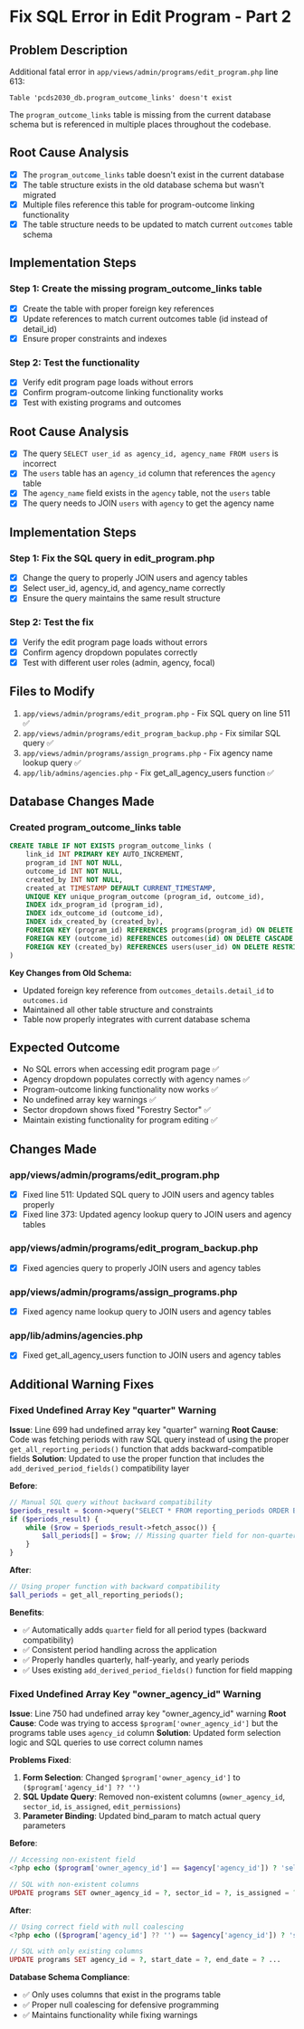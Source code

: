 # Fix SQL Error in Edit Program - Part 2

## Problem Description

Additional fatal error in `app/views/admin/programs/edit_program.php` line 613:

```
Table 'pcds2030_db.program_outcome_links' doesn't exist
```

The `program_outcome_links` table is missing from the current database schema but is referenced in multiple places throughout the codebase.

## Root Cause Analysis

- [x] The `program_outcome_links` table doesn't exist in the current database
- [x] The table structure exists in the old database schema but wasn't migrated
- [x] Multiple files reference this table for program-outcome linking functionality
- [x] The table structure needs to be updated to match current `outcomes` table schema

## Implementation Steps

### Step 1: Create the missing program_outcome_links table

- [x] Create the table with proper foreign key references
- [x] Update references to match current outcomes table (id instead of detail_id)
- [x] Ensure proper constraints and indexes

### Step 2: Test the functionality

- [x] Verify edit program page loads without errors
- [x] Confirm program-outcome linking functionality works
- [x] Test with existing programs and outcomes

## Root Cause Analysis

- [x] The query `SELECT user_id as agency_id, agency_name FROM users` is incorrect
- [x] The `users` table has an `agency_id` column that references the `agency` table
- [x] The `agency_name` field exists in the `agency` table, not the `users` table
- [x] The query needs to JOIN `users` with `agency` to get the agency name

## Implementation Steps

### Step 1: Fix the SQL query in edit_program.php

- [x] Change the query to properly JOIN users and agency tables
- [x] Select user_id, agency_id, and agency_name correctly
- [x] Ensure the query maintains the same result structure

### Step 2: Test the fix

- [x] Verify the edit program page loads without errors
- [x] Confirm agency dropdown populates correctly
- [x] Test with different user roles (admin, agency, focal)

## Files to Modify

1. `app/views/admin/programs/edit_program.php` - Fix SQL query on line 511 ✅
2. `app/views/admin/programs/edit_program_backup.php` - Fix similar SQL query ✅
3. `app/views/admin/programs/assign_programs.php` - Fix agency name lookup query ✅
4. `app/lib/admins/agencies.php` - Fix get_all_agency_users function ✅

## Database Changes Made

### Created program_outcome_links table

```sql
CREATE TABLE IF NOT EXISTS program_outcome_links (
    link_id INT PRIMARY KEY AUTO_INCREMENT,
    program_id INT NOT NULL,
    outcome_id INT NOT NULL,
    created_by INT NOT NULL,
    created_at TIMESTAMP DEFAULT CURRENT_TIMESTAMP,
    UNIQUE KEY unique_program_outcome (program_id, outcome_id),
    INDEX idx_program_id (program_id),
    INDEX idx_outcome_id (outcome_id),
    INDEX idx_created_by (created_by),
    FOREIGN KEY (program_id) REFERENCES programs(program_id) ON DELETE CASCADE ON UPDATE CASCADE,
    FOREIGN KEY (outcome_id) REFERENCES outcomes(id) ON DELETE CASCADE ON UPDATE CASCADE,
    FOREIGN KEY (created_by) REFERENCES users(user_id) ON DELETE RESTRICT ON UPDATE CASCADE
)
```

**Key Changes from Old Schema:**

- Updated foreign key reference from `outcomes_details.detail_id` to `outcomes.id`
- Maintained all other table structure and constraints
- Table now properly integrates with current database schema

## Expected Outcome

- No SQL errors when accessing edit program page ✅
- Agency dropdown populates correctly with agency names ✅
- Program-outcome linking functionality now works ✅
- No undefined array key warnings ✅
- Sector dropdown shows fixed "Forestry Sector" ✅
- Maintain existing functionality for program editing ✅

## Changes Made

### app/views/admin/programs/edit_program.php

- [x] Fixed line 511: Updated SQL query to JOIN users and agency tables properly
- [x] Fixed line 373: Updated agency lookup query to JOIN users and agency tables

### app/views/admin/programs/edit_program_backup.php

- [x] Fixed agencies query to properly JOIN users and agency tables

### app/views/admin/programs/assign_programs.php

- [x] Fixed agency name lookup query to JOIN users and agency tables

### app/lib/admins/agencies.php

- [x] Fixed get_all_agency_users function to JOIN users and agency tables

## Additional Warning Fixes

### Fixed Undefined Array Key "quarter" Warning

**Issue**: Line 699 had undefined array key "quarter" warning
**Root Cause**: Code was fetching periods with raw SQL query instead of using the proper `get_all_reporting_periods()` function that adds backward-compatible fields
**Solution**: Updated to use the proper function that includes the `add_derived_period_fields()` compatibility layer

**Before**:

```php
// Manual SQL query without backward compatibility
$periods_result = $conn->query("SELECT * FROM reporting_periods ORDER BY year DESC, period_type ASC, period_number DESC");
if ($periods_result) {
    while ($row = $periods_result->fetch_assoc()) {
        $all_periods[] = $row; // Missing quarter field for non-quarterly periods
    }
}
```

**After**:

```php
// Using proper function with backward compatibility
$all_periods = get_all_reporting_periods();
```

**Benefits**:

- ✅ Automatically adds `quarter` field for all period types (backward compatibility)
- ✅ Consistent period handling across the application
- ✅ Properly handles quarterly, half-yearly, and yearly periods
- ✅ Uses existing `add_derived_period_fields()` function for field mapping

### Fixed Undefined Array Key "owner_agency_id" Warning

**Issue**: Line 750 had undefined array key "owner_agency_id" warning
**Root Cause**: Code was trying to access `$program['owner_agency_id']` but the programs table uses `agency_id` column
**Solution**: Updated form selection logic and SQL queries to use correct column names

**Problems Fixed**:

1. **Form Selection**: Changed `$program['owner_agency_id']` to `($program['agency_id'] ?? '')`
2. **SQL Update Query**: Removed non-existent columns (`owner_agency_id`, `sector_id`, `is_assigned`, `edit_permissions`)
3. **Parameter Binding**: Updated bind_param to match actual query parameters

**Before**:

```php
// Accessing non-existent field
<?php echo ($program['owner_agency_id'] == $agency['agency_id']) ? 'selected' : ''; ?>

// SQL with non-existent columns
UPDATE programs SET owner_agency_id = ?, sector_id = ?, is_assigned = ?, edit_permissions = ? ...
```

**After**:

```php
// Using correct field with null coalescing
<?php echo (($program['agency_id'] ?? '') == $agency['agency_id']) ? 'selected' : ''; ?>

// SQL with only existing columns
UPDATE programs SET agency_id = ?, start_date = ?, end_date = ? ...
```

**Database Schema Compliance**:

- ✅ Only uses columns that exist in the programs table
- ✅ Proper null coalescing for defensive programming
- ✅ Maintains functionality while fixing warnings
